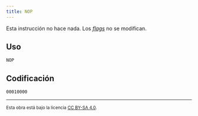 ```yaml
---
title: NOP
---
```


Esta instrucción no hace nada. Los [_flags_](/docs/cpu/#flags) no se modifican.

## Uso

```vonsim
NOP
```

## Codificación

`00010000`

---

<small>Esta obra está bajo la licencia <a target="_blank" rel="license noopener noreferrer" href="http://creativecommons.org/licenses/by-sa/4.0/">CC BY-SA 4.0</a>.</small>
